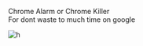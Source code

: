  Chrome Alarm or Chrome Killer <br>
For dont waste to much time on google 

![h](https://user-images.githubusercontent.com/49290969/103465136-129b0500-4d4a-11eb-9843-f29313732354.PNG)
